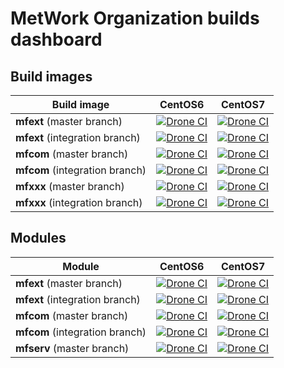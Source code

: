 # MetWork Organization builds dashboard

## Build images

| Build image | CentOS6 | CentOS7 |
| --- | --- | --- |
| **mfext** (master branch) | [![Drone CI](http://metwork-framework.org:8000/api/badges/metwork-framework/docker-mfext-centos6-buildimage/status.svg?branch=master)](http://metwork-framework.org:8000/metwork-framework/docker-mfext-centos6-buildimage)  | [![Drone CI](http://metwork-framework.org:8000/api/badges/metwork-framework/docker-mfext-centos7-buildimage/status.svg?branch=master)](http://metwork-framework.org:8000/metwork-framework/docker-mfext-centos7-buildimage) |
| **mfext** (integration branch) | [![Drone CI](http://metwork-framework.org:8000/api/badges/metwork-framework/docker-mfext-centos6-buildimage/status.svg?branch=integration)](http://metwork-framework.org:8000/metwork-framework/docker-mfext-centos6-buildimage)  | [![Drone CI](http://metwork-framework.org:8000/api/badges/metwork-framework/docker-mfext-centos7-buildimage/status.svg?branch=integration)](http://metwork-framework.org:8000/metwork-framework/docker-mfext-centos7-buildimage) |
| **mfcom** (master branch) | [![Drone CI](http://metwork-framework.org:8000/api/badges/metwork-framework/docker-mfcom-centos6-buildimage/status.svg?branch=master)](http://metwork-framework.org:8000/metwork-framework/docker-mfcom-centos6-buildimage)  | [![Drone CI](http://metwork-framework.org:8000/api/badges/metwork-framework/docker-mfcom-centos7-buildimage/status.svg?branch=master)](http://metwork-framework.org:8000/metwork-framework/docker-mfcom-centos7-buildimage) |
| **mfcom** (integration branch) | [![Drone CI](http://metwork-framework.org:8000/api/badges/metwork-framework/docker-mfcom-centos6-buildimage/status.svg?branch=integration)](http://metwork-framework.org:8000/metwork-framework/docker-mfcom-centos6-buildimage)  | [![Drone CI](http://metwork-framework.org:8000/api/badges/metwork-framework/docker-mfcom-centos7-buildimage/status.svg?branch=integration)](http://metwork-framework.org:8000/metwork-framework/docker-mfcom-centos7-buildimage) |
| **mfxxx** (master branch) | [![Drone CI](http://metwork-framework.org:8000/api/badges/metwork-framework/docker-mfxxx-centos6-buildimage/status.svg?branch=master)](http://metwork-framework.org:8000/metwork-framework/docker-mfxxx-centos6-buildimage)  | [![Drone CI](http://metwork-framework.org:8000/api/badges/metwork-framework/docker-mfxxx-centos7-buildimage/status.svg?branch=master)](http://metwork-framework.org:8000/metwork-framework/docker-mfxxx-centos7-buildimage) |
| **mfxxx** (integration branch) | [![Drone CI](http://metwork-framework.org:8000/api/badges/metwork-framework/docker-mfxxx-centos6-buildimage/status.svg?branch=integration)](http://metwork-framework.org:8000/metwork-framework/docker-mfxxx-centos6-buildimage)  | [![Drone CI](http://metwork-framework.org:8000/api/badges/metwork-framework/docker-mfxxx-centos7-buildimage/status.svg?branch=integration)](http://metwork-framework.org:8000/metwork-framework/docker-mfxxx-centos7-buildimage) |

## Modules

| Module | CentOS6 | CentOS7 |
| --- | --- | --- |
| **mfext** (master branch) | [![Drone CI](http://metwork-framework.org:8000/api/badges/metwork-framework/mfext/status.svg?branch=master)](http://metwork-framework.org:8000/metwork-framework/mfext) | [![Drone CI](http://metwork-framework.org:8000/api/badges/metwork-framework/mfext/status.svg?branch=master)](http://metwork-framework.org:8000/metwork-framework/mfext) |
| **mfext** (integration branch) | [![Drone CI](http://metwork-framework.org:8000/api/badges/metwork-framework/mfext/status.svg?branch=integration)](http://metwork-framework.org:8000/metwork-framework/mfext)  | [![Drone CI](http://metwork-framework.org:8000/api/badges/metwork-framework/mfext/status.svg?branch=integration)](http://metwork-framework.org:8000/metwork-framework/mfext) |
| **mfcom** (master branch) | [![Drone CI](http://metwork-framework.org:8000/api/badges/metwork-framework/mfcom/status.svg?branch=master)](http://metwork-framework.org:8000/metwork-framework/mfcom)  | [![Drone CI](http://metwork-framework.org:8000/api/badges/metwork-framework/mfcom/status.svg?branch=master)](http://metwork-framework.org:8000/metwork-framework/mfcom) |
| **mfcom** (integration branch) | [![Drone CI](http://metwork-framework.org:8000/api/badges/metwork-framework/mfcom/status.svg?branch=integration)](http://metwork-framework.org:8000/metwork-framework/mfcom)  | [![Drone CI](http://metwork-framework.org:8000/api/badges/metwork-framework/mfcom/status.svg?branch=integration)](http://metwork-framework.org:8000/metwork-framework/mfcom) |
| **mfserv** (master branch) | [![Drone CI](http://metwork-framework.org:8000/api/badges/metwork-framework/mfserv/status.svg?branch=master)](http://metwork-framework.org:8000/metwork-framework/mfserv)  | [![Drone CI](http://metwork-framework.org:8000/api/badges/metwork-framework/mfserv/status.svg?branch=master)](http://metwork-framework.org:8000/metwork-framework/mfserv) |
